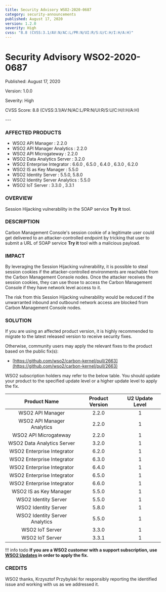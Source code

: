 ```yaml
---
title: Security Advisory WSO2-2020-0687
category: security-announcements
published: August 17, 2020
version: 1.2.0
severity: High
cvss: "8.8 (CVSS:3.1/AV:N/AC:L/PR:N/UI:R/S:U/C:H/I:H/A:H)"
---
```


# Security Advisory WSO2-2020-0687

<p class="doc-info">Published: August 17, 2020</p>
<p class="doc-info">Version: 1.0.0</p>
<p class="doc-info">Severity: High</p>
<p class="doc-info">CVSS Score: 8.8 (CVSS:3.1/AV:N/AC:L/PR:N/UI:R/S:U/C:H/I:H/A:H)</p>
---

### AFFECTED PRODUCTS
* WSO2 API Manager : 2.2.0
* WSO2 API Manager Analytics : 2.2.0
* WSO2 API Microgateway : 2.2.0
* WSO2 Data Analytics Server : 3.2.0
* WSO2 Enterprise Integrator :  6.6.0 , 6.5.0 , 6.4.0 , 6.3.0 , 6.2.0
* WSO2 IS as Key Manager : 5.5.0
* WSO2 Identity Server : 5.5.0, 5.8.0
* WSO2 Identity Server Analytics : 5.5.0
* WSO2 IoT Server : 3.3.0 , 3.3.1


### OVERVIEW
Session Hijacking vulnerability in the SOAP service **Try it** tool.


### DESCRIPTION
Carbon Management Console's session cookie of a legitimate user could get delivered to an attacker-controlled endpoint by tricking that user to submit a URL of SOAP service **Try it** tool with a malicious payload.


### IMPACT
By leveraging the Session Hijacking vulnerability, it is possible to steal session cookies if the attacker-controlled environments are reachable from the Carbon Management Console nodes. Once the attacker receives the session cookies, they can use those to access the Carbon Management Console if they have network level access to it.

The risk from this Session Hijacking vulnerability would be reduced if the unwarranted inbound and outbound network access are blocked from Carbon Management Console nodes.


### SOLUTION
If you are using an affected product version, it is highly recommended to migrate to the latest released version to receive security fixes.

Otherwise, community users may apply the relevant fixes to the product based on the public fix(s):

* [https://github.com/wso2/carbon-kernel/pull/2663](https://github.com/wso2/carbon-kernel/pull/2663)

WSO2 subscription holders may refer to the below table. You should update your product to the specified update level or a higher update level to apply the fix.

|          Product Name          | Product Version | U2 Update Level |
|:------------------------------:|:---------------:|:---------------:|
| WSO2 API Manager               |      2.2.0      |        1        |
| WSO2 API Manager Analytics     |      2.2.0      |        1        |
| WSO2 API Microgateway          |      2.2.0      |        1        |
| WSO2 Data Analytics Server     |      3.2.0      |        1        |
| WSO2 Enterprise Integrator     |      6.2.0      |        1        |
| WSO2 Enterprise Integrator     |      6.3.0      |        1        |
| WSO2 Enterprise Integrator     |      6.4.0      |        1        |
| WSO2 Enterprise Integrator     |      6.5.0      |        1        |
| WSO2 Enterprise Integrator     |      6.6.0      |        1        |
| WSO2 IS as Key Manager         |      5.5.0      |        1        |
| WSO2 Identity Server           |      5.5.0      |        1        |
| WSO2 Identity Server           |      5.8.0      |        1        |
| WSO2 Identity Server Analytics |      5.5.0      |        1        |
| WSO2 IoT Server                |      3.3.0      |        1        |
| WSO2 IoT Server                |      3.3.1      |        1        |


!!! info todo
    **If you are a WSO2 customer with a support subscription, use [WSO2 Updates](https://wso2.com/updates/) in order to apply the fix.**


### CREDITS
WSO2 thanks, Krzysztof Przybylski for responsibly reporting the identified issue and working with us as we addressed it.
